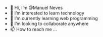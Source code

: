 - 👋 Hi, I’m @Manuel Neves
- 👀 I’m interested to learn technology
- 🌱 I’m currently learning web programming 
- 💞️ I’m looking to collaborate anywhere
- 📫 How to reach me ...

<!---
Manuelwolker20/Manuelwolker20 is a ✨ special ✨ repository because its `README.md` (this file) appears on your GitHub profile.
You can click the Preview link to take a look at your changes.
--->
